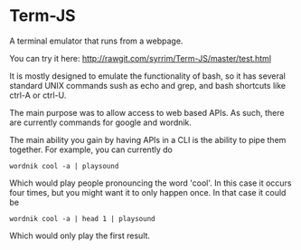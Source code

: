 # Term-JS
A terminal emulator that runs from a webpage.

You can try it here: http://rawgit.com/syrrim/Term-JS/master/test.html

It is mostly designed to emulate the functionality of bash, so it has several standard UNIX commands sush as echo and grep, 
and bash shortcuts like ctrl-A or ctrl-U. 

The main purpose was to allow access to web based APIs. As such, there are currently commands for google and wordnik.

The main ability you gain by having APIs in a CLI is the ability to pipe them together. For example, you can currently do

    wordnik cool -a | playsound

Which would play people pronouncing the word 'cool'. In this case it occurs four times, but you might want it to only happen once. In that case it could be

    wordnik cool -a | head 1 | playsound

Which would only play the first result. 
